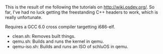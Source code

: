 This is the result of me following the tutorials on http://wiki.osdev.org/.
So far, I've had no luck getting the freestanding C++ headers to work, which is really unfortunate.

Requires a GCC 6.0 cross compiler targetting i686-elf. 

- clean.sh: Removes built things.
- qemu.sh: Builds and runs the kernel in qemu.
- qemu-iso.sh: Builds and runs an ISO of schluOS in qemu.
